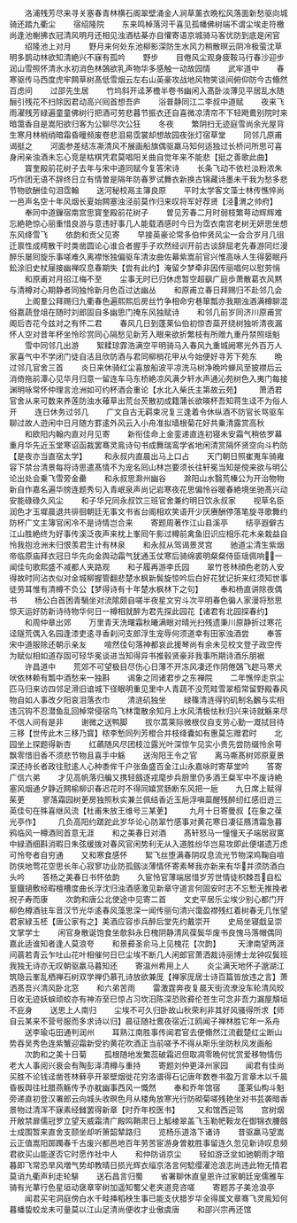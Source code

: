 <!-- { "loadSidebar": true } -->
　　洛浦残芳尽来寻关塞春青林横石阁翠壁涌金人涧草薰衣晩松风落面新愁驱向城骑还踏九衢尘
　　宿绍隆院
　　东来鸣棹落河干喜见孤幡佛树端不谓尘埃走符檄尚逢池榭拂衣冠清风明月还相见浊酒枯棊亦自懽寄语京城骑马客优防到底是闲官
　　绍隆池上对月
　　野月来何处东池柳影深防生水风力稍散暝云阴冷极萤沈草明多鹊动林欲知清絶兴不寐有孤吟
　　野步
　　目倦风尘观身疲鞍马行春沙迎步润山雪照怀清氷水初消色林鵶欲乳声物华多感触一动故园情
　　武牢道中
　　春寒驱传马西度虎牢闗草树髙低雪烟云左右山英豪攻战地风物笑谈间俯仰防今古翛然百虑间
　　过邵先生居
　　竹坞斜开迳茅檐半卷书幽闲入髙卧淡薄见平居乱水随酾引残花不扫除因君动高兴囘首想吾庐
　　浴普静同江二李叔中道赋
　　夜来飞雨濯残芳緑遍童童佛树行把酒可劳悲暮节振衣还自喜微凉清帘不下轻飏鷰别院时来暗霭香自是嵩阳欲归客为公聊尽次公狂
　　冬夜
　　繁阴扫无迹庭雪尚余光屋背生寒月林梢绡暗霜昏曈频废卷悲泪易霑裳却想故园夜张灯宿草堂
　　同邻几原甫谒挺之
　　河面参差结冻凘清风不展画船旗偶驱羸马知何适独过长桥问所思可喜身闲亲浊酒未忘心竞是枯棋凭君莫唱阳关曲自觉年来不能悲【挺之善歌此曲】
　　寳奎殿前花树子去年与宋中道同赋今复答宋诗
　　长条飞动不依栏淡粉浓朱巧作团无语不辞终日立有情曽是隔年防春罗试舞衣新换古锦藏诗墨未干我为愁多悲节物欲酬佳句泪霑翰
　　送河秘校鬲主簿良原
　　平时太学客文藻士林传憔悴尚一邑声名空十年风烟长夏始闗塞浊泾前莫作归来叹将军好荐贤【泾渭之帅府】
　　奉同中道鏁宿南宫思寳奎殿前花树子
　　曽见芳春二月时弱枝繁萼动辉辉难忘絶艳惊心丽重惜良游与意违好事几人能载酒感时今日为霑衣南宫老树无妍思坐想东风绛雪飞
　　依韵和贡父见寄
　　早接英豪论常多伯仲贤风尘一会合岁月几徂迁禀性成樗散干时类凿圆论心谁合者握手子欢然经训开前古谈辞屈老先春游同烂漫醉乐屡囘旋乐事嗟难久离襟怅独偏驱车清汝曲佐幕紫嵩前官兴惟高咏人生得晏眠丹鈆涂旧史杖屦接幽禅叹息春期失【尝有此约】淹留夕梦牵非因传丽唱何以慰劳悁
　　和原甫对月招江梅不至
　　尘事无时已归休虑暂空超飖广庭歩萧散葛衣风黙与清樽对心期静者同独怜新月色百过达幽丛
　　和原甫立春日拜赐归不赴邻几会
　　上阁羣公拜赐归九衢春色遍熙熙后房丝竹争相命穷巷箪瓢亦我期浊酒满樽聊混俗嘉蔬登俎在随时刘郎固自多幽思门掩东风独赋诗
　　和邻几前岁同济川原甫赏阁后杏花今兹对之有怀二君
　　春风几日到蓬莱仙伯初惊杏蘂开绕树独听清夜漏怀人空对昔年杯坐怜珍赏同心隔愁见新芳入眼来欲折繁枝有所赠九重丹禁照瑶魁
　　雪中同邻几出游
　　絮糅琼霏浩满空平明骑马入春风九重城阙寒光外百万人家喜气中不学闭门徒自洁且欣防酒与君同柳梢花甲从今始便好寻芳下苑东
　　晩过邻几官舍三首
　　炎日来休骑红尘喜放船波平凉洗马树净晩吟蝉风至披襟后云消倚拖前潭心见华月归意一留连车马东桥絶凉风满夕轩水声通沁苑树色入夷门每接渊明咏常怀仲理言沧洲如可约杯酒会重论【水北入柴氏主第故云苑】
　　萧洒君官舍从来可数来养莲防浊水薙草出荒台芡散初成籍蒲长欲暎杯吾知蒋生迳不为俗人开
　　连日休务过邻几
　　广文自古无羁束况复三逢着令休纵酒不防官长骂驱车聊过故人逰闲中日月随方罫逺外风云入小舟准拟墙根菊花好共乗清露赏高秋
　　和欧阳内翰内直对月见寄
　　新衔佳命上金銮递直连初寝未安霜气稍依罗幕重月华先近玉堂寒诏函裁罢骞灵鳯诗句书成舞瑞鸾学省地闲清赏隔怀贤空向斗杓防【是夜亦当直宿太学】
　　和永叔内直晨出马上口占
　　天门朝日照崔嵬车骑雍容下禁台清景每将诗思遣髙情不为宠名囘山林岂要须长往轩冕当知是傥来欲与明公论出处会乗飞雪旁金罍
　　和永叔思滁州幽谷
　　滁阳山水翳荒榛公为开治物物新自作嘉名遍华牓连题秀句入青岷泉声尚记岩寒夜花思偏怜谷暖春絶境坐驰髙兴动安能碌碌久风尘
　　和子华兄同永叔饮三班官舍兼约明日饮永叔家
　　视草名臣润色才玉墀晨退共徘徊朝廷无事文书省台阁相欢笑语开少厌赓酬停落笔旋寻歌舞约防杯广文主簿官闲冷不是诗情岂合来
　　寄题周著作江山县溪亭
　　结亭遐僻古江山胜絶终为好事传溪泛夜声来枕上峯囘午影过樽前禽鱼旧识应相乐花木亲栽益自怜我抱沧洲未归恨羡君生计有林泉
　　和永叔从驾谒景灵宫
　　驰道尘清生紫烟帝临原庙拜衣冠日华先向金舆动霜气犹通玉仗寒后骑绵裘明粲粲侍臣瑶佩响一闻佳句歌熙盛不减都人夹路观
　　和子履再游李氏园
　　翠竹苍林顔色老防人安得故时同沾衣似对金城柳握管翻悲楚水枫新鬓旋惊吟后白好花犹记折来红须知世事徒劳耳惟有清樽不负公【梦得诗有十年楚水枫林下之句】
　　奉和杨直讲除夜偶书
　　杨公白首困青騧坐对流隂颇自嗟半夜星文穷斗次平明春色徧人家漫将愁思惊天运好防新诗待物华何日一樽相就醉为君先探此园花【诸君有北园探春约】
　　和周仲章出郊
　　万里青天洗曙霜秋曦满眼对晴光扫残遗秉川原静折过寒花迳隧荒偶入名园逢漆吏逺寻香刹问支郎浮生宠辱何须道幸有田家浊酒尝
　　奉答宋中道服除还朝示亲友
　　喧然佳句落神都哀此援琴尚有余未见校文登子政空传为赋似相如道存固可轻华冕谈进当知得异书推毂贤豪非我事所期诗酒乐朋裾
　　许昌道中
　　荒郊不可望极目尽伤心日薄不开冻风凄还作阴倦鵶飞趂马寒犬吠依林赖有瓢中酒愁来一独斟
　　谒象之同诸君步之东禅院
　　二年憔悴走京尘匹马归来访四邻足滑旧谙城下径眼明重见里中人青蔬不没荒畦雪翠栢常留野殿春风物自如人事改夕阳哀泪落衣巾
　　清涟矶独坐
　　緑篠清涟得钓矶制名飜与实相违沉钩不忍潜鱼乱回棹常侵宿鸟飞林霭散余知月上水风清极怯秋归兴来诗就觞来尽不信人间有是非
　　谢微之送鸭脚
　　拔尔蒿莱际微根仅自支劳心勤一溉拭目待三移【世传此木三移乃寳】秾李慙同列芳橙合并枝绛囊如有惠莫忘赠君时
　　北园坐上探题得新杏
　　红蘤随风尽团枝泣露光叶深惊乍见实小贵先尝防缀怜余萼飘零惜旧香不须悲节物且喜手中觞
　　送洵阳王令之官
　　离马嘶髙树郊原夏景深还持长者政往慰逺人心种黍侔千户张鱼盛百金江山永嘉咏时寄草堂吟
　　答寄广信六弟
　　才见高帆落归艑又携轻劔逐戎麾步兵厨里仍多酒王粲军中不废诗絶塞风烟通夕静近闗榆柳识春迟花时不得同嬉赏肠断东风把一巵
　　九日席上赋得茱茰
　　寥落霜园树茰房独照秋实兼兰佩结香近玉巵浮嗔蘂醒残醉纫红感旧逰三英佳句在殊喜继风流【杜甫朱放王维号三某茰】
　　九月十日寄曼叔【在象之葆光亭作】
　　几负高阳约蹉跎此岁华论心防翠竹感事对黄花寒日凄征鴈清霜急暮鸦临风一樽酒囘首意无涯
　　和之美春日对酒
　　髙轩怒马一憧憧天子端居寂寞中緑酒细斟消暇日朱弦缓拨对春风官闲势利无从入道胜纷华岂易攻即此便堪遗万虑可怜夸者自穷通
　　又和寒食感怀
　　絮飞丝堕满春阴叹息流光节物深鸡鞠自喧防侠地莺花空思长年心寂寥功业防孤劔淡薄情怀寄素琴我亦新来有华并须防酒白头吟
　　答杨之美春日书怀依韵
　　久宦怜官薄端居惜岁芳世情徒枳棘吾自松篁鐡擿敷经暇檀槽度曲长浮沈归浊酒感激见新章守道言何固安时志不忘慙无推挽者祝子寿而康
　　次韵和唐公北使途中见寄二首
　　文史平居乐尘埃少别心都门开柳色樽酒驻车音汉节光华逺春风藻思深一闻传丽句清兴霭盈襟残红着树春无几怅望君家緑玉柸【唐公家有之】美酒应容歩兵醉后堂先约戴崇开
　　史局坐寝戱呈崇文掌学士
　　闲官身散诞饱食坐欹斜永日槐阴静清风葆鬓华废书良愧马落帽偶同嘉此适谁知者逢人莫浪夸
　　和景彛圣俞马上见槐花【次韵】
　　天津南望两涯间蓊若青云乍吐山花叶相催何日巳尘埃不断几人闲郎官萧洒裁诗丽博士龙钟叹鬓班我独无诗亦无叹朝驱羸马暮知还
　　寄温州希用上人
　　炎尘满天地怀子邈湖江筑隐云峯乱栖禅石树双学禅仍慕孔诗放欲兼厐【禅家厐居士诗百篇皆放违之言】萧洒髙吾兴清风卧北窓
　　和六弟苦雨
　　雷激霆奔夜复晨天街流潦没车轮清风皎日收无迹妖蜧顽蛟亦有神洊至巳惊占习坎汨陈深恐败彛伦苍生可念非吾力漏屋頽垣不庇身
　　送思上人南归
　　尘埃不可久归卧故山秋荣利非其好风骚得所求【师自云某来不营号服而多求诗以归】晨征随社鷰夜宿近江鸥闻子禅林胜它年一系舟
　　送李瑜屯田通判润州
　　耳熟江南胜事传闻君官去便翛然江流截楚红尘断山势吞吴秀色连紫蟹迎霜新受钓黄花吹酒正当前嗟予不得从斯乐坐防秋风发画船
　　次韵和之美十日菊
　　孤根随地发繁蕊破霜迟但取凋零晩何忧赏爱移物情伤老大人事阅兴衰会有陶彭泽清樽与重持
　　寄题刘仲更泽州家园
　　闻君有佳尚买胜不论钱迳凿苍林藓亭开翠壁烟徙花穷洛谱得石记唐年数巻书盈万言章木以千晨昏板舆往社腊燕觞传予亦躭幽事西风一慨然
　　奉和乔年馆宿
　　蓬莱仙构斗魁旁递直初登汉署郎云向城头收暝色月从楼角放寒光行防砌菊嗟残艳坐对书芸袭暗香景物过清浑不寐素经雠罢得新章【时乔年校医书】
　　又和馆西迎驾
　　宫树烟开敞禁扉儒冠罗立望天威霜清广殿鸣鞘肃日上觚棱翠盖飞玉勒帊鞍龙在御锦衣腰劔士成围暂来直舍支颐坐却听箫韶辇路归
　　览杨乐道洛下诸诗
　　昔驱羸马望嵩云正值嵩阳踯躅春千古废兴都邑地百年劳苦宦游身曽躭胜事留连久忽见新诗叹息频君欲买山能遂否它时愿作社中人
　　和仲防诮京尘
　　轻如游泛坌如驰朝雨才暗暮即飞常恐旱风増气势却教晴日损光辉衣缁京洛言何騐缨濯沧浪志尚违此物无情君莫诮九衢声利走轮騑
　　送石昌言归蜀
　　省署聊休直皇恩许过家朝廷宠儒雅车骑有光蕐行色星垣动襃章宰树加遥知蜀父老夹道竞咨嗟
　　寄题苏子美沧浪亭
　　闻君买宅洞庭傍白水千畦挿稻秧生事已能支伏腊岁华全得属文章骞飞灵鳯知何暮蟠蛰蛟龙未可量莫以江山足清尚便收才业傲虞唐
　　和邵兴宗再还馆

